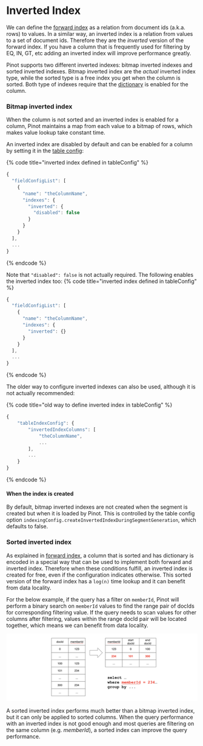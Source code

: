 # Inverted Index

We can define the [forward index](./forward-index.md) as a relation from document ids (a.k.a. rows) to values.
In a similar way, an inverted index is a relation from values to a set of document ids.
Therefore they are the _inverted_ version of the forward index.
If you have a column that is frequently used for filtering by EQ, IN, GT, etc adding an inverted index will improve performance greatly.

Pinot supports two different inverted indexes: bitmap inverted indexes and sorted inverted indexes.
Bitmap inverted index are the _actual_ inverted index type, while the sorted type is a free index you get when the 
column is sorted.
Both type of indexes require that the [dictionary](dictionary-index.md) is enabled for the column.

### Bitmap inverted index

When the column is not sorted and an inverted index is enabled for a column, Pinot maintains a map from each value to a bitmap of rows, which makes value lookup take constant time.

An inverted index are disabled by default and can be enabled for a column by setting it in the [table config](../../configuration-reference/table.md):

{% code title="inverted index defined in tableConfig" %}
```javascript
{
  "fieldConfigList": [
    {
      "name": "theColumnName",
      "indexes": {
        "inverted": {
          "disabled": false
        }
      }
    }
  ],
  ...
}
```
{% endcode %}

Note that `"disabled": false` is not actually required. 
The following enables the inverted index too:
{% code title="inverted index defined in tableConfig" %}
```javascript
{
  "fieldConfigList": [
    {
      "name": "theColumnName",
      "indexes": {
        "inverted": {}
      }
    }
  ],
  ...
}
```
{% endcode %}

The older way to configure inverted indexes can also be used, although it is not actually recommended:

{% code title="old way to define inverted index in tableConfig" %}
```javascript
{
    "tableIndexConfig": {
        "invertedIndexColumns": [
            "theColumnName",
            ...
        ],
        ...
    }
}
```
{% endcode %}

#### When the index is created
By default, bitmap inverted indexes are not created when the segment is created but when it is loaded by Pinot.
This is controlled by the table config option `indexingConfig.createInvertedIndexDuringSegmentGeneration`, which 
defaults to false.

### Sorted inverted index

As explained in [forward index](forward-index.md), a column that is sorted and has dictionary is encoded in a special way that can be used to implement both forward and inverted index.
Therefore when these conditions fulfill, an inverted index is created for free, even if the configuration indicates otherwise.
This sorted version of the forward index has a `log(n)` time lookup and it can benefit from data locality.

For the below example, if the query has a filter on `memberId`, Pinot will perform a binary search on `memberId` values to find the range pair of docIds for corresponding filtering value. If the query needs to scan values for other columns after filtering, values within the range docId pair will be located together, which means we can benefit from data locality.

![\_images/sorted-inverted.png](../../.gitbook/assets/sorted-inverted.png)

A sorted inverted index performs much better than a bitmap inverted index, but it can only be applied to sorted columns. When the query performance with an inverted index is not good enough and most queries are filtering on the same column (e.g. _memberId_), a sorted index can improve the query performance.
